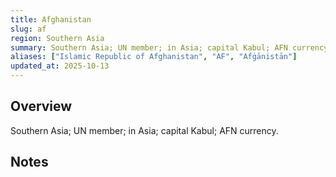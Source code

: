 ```yaml
---
title: Afghanistan
slug: af
region: Southern Asia
summary: Southern Asia; UN member; in Asia; capital Kabul; AFN currency.
aliases: ["Islamic Republic of Afghanistan", "AF", "Afġānistān"]
updated_at: 2025-10-13
---
```


## Overview

Southern Asia; UN member; in Asia; capital Kabul; AFN currency.

## Notes

<!-- Add your first note below -->
